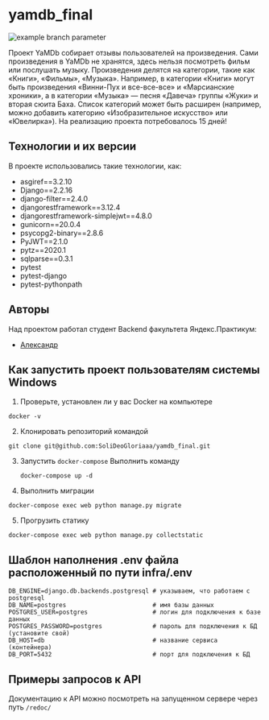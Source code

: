 # yamdb_final
![example branch parameter](https://github.com/SoliDeoGloriaaa/yamdb_final/actions/workflows/yamdb_workflow.yml/badge.svg)

Проект YaMDb собирает отзывы пользователей на произведения. Сами произведения в YaMDb не хранятся, здесь нельзя посмотреть фильм или послушать музыку.
Произведения делятся на категории, такие как «Книги», «Фильмы», «Музыка». Например, в категории «Книги» могут быть произведения «Винни-Пух и все-все-все» и «Марсианские хроники», а в категории «Музыка» — песня «Давеча» группы «Жуки» и вторая сюита Баха. Список категорий может быть расширен (например, можно добавить категорию «Изобразительное искусство» или «Ювелирка»). На реализацию проекта потребовалось 15 дней!


## Технологии и их версии
В проекте использовались такие технологии, как:
- asgiref==3.2.10
- Django==2.2.16
- django-filter==2.4.0
- djangorestframework==3.12.4
- djangorestframework-simplejwt==4.8.0
- gunicorn==20.0.4
- psycopg2-binary==2.8.6
- PyJWT==2.1.0
- pytz==2020.1
- sqlparse==0.3.1
- pytest
- pytest-django
- pytest-pythonpath

## Авторы
Над проектом работал студент Backend факультета Яндекс.Практикум:
+ [Александр](https://github.com/SoliDeoGloriaaa)


## Как запустить проект пользователям системы Windows
1. Проверьте, установлен ли у вас Docker на компьютере
```
docker -v
```

2. Клонировать репозиторий командой
```
git clone git@github.com:SoliDeoGloriaaa/yamdb_final.git
```

3. Запустить ```docker-compose```
    Выполнить команду
    ```
    docker-compose up -d
    ```

4. Выполнить миграции
```
docker-compose exec web python manage.py migrate
```

5. Прогрузить статику
```
docker-compose exec web python manage.py collectstatic
```

## Шаблон наполнения .env файла расположенный по пути infra/.env
```
DB_ENGINE=django.db.backends.postgresql # указываем, что работаем с postgresql
DB_NAME=postgres                        # имя базы данных
POSTGRES_USER=postgres                  # логин для подключения к базе данных
POSTGRES_PASSWORD=postgres              # пароль для подключения к БД (установите свой)
DB_HOST=db                              # название сервиса (контейнера)
DB_PORT=5432                            # порт для подключения к БД 
```

## Примеры запросов к API

Документацию к API можно посмотреть на запущенном сервере через путь `/redoc/`